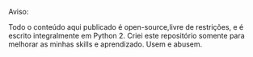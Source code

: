 Aviso:

Todo o conteúdo aqui publicado é open-source,livre de restrições, e é escrito integralmente em Python 2.
Criei este repositório somente para melhorar as minhas skills e aprendizado.
Usem e abusem.
